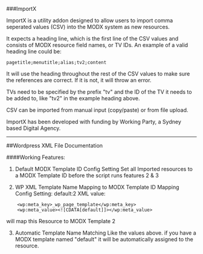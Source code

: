 ###ImportX

ImportX is a utility addon designed to allow users
to import comma seperated values (CSV) into the MODX
system as new resources.

It expects a heading line, which is the first line of
the CSV values and consists of MODX resource field
names, or TV IDs. An example of a valid heading line
could be:

    pagetitle;menutitle;alias;tv2;content

It will use the heading throughout the rest of the CSV
values to make sure the references are correct. If it
is not, it will throw an error.

TVs need to be specified by the prefix "tv" and the ID
of the TV it needs to be added to, like "tv2" in the
example heading above.

CSV can be imported from manual input (copy/paste) or
from file upload.

ImportX has been developed with funding by Working Party,
a Sydney based Digital Agency.

---

##Wordpress XML File Documentation

####Working Features:

1. Default MODX Template ID Config Setting 
    Set all Imported resources to a MODX Template ID before the script runs features 2 & 3

2. WP XML Template Name Mapping to MODX Template ID
    Mapping Config Setting: default:2
    XML value: 
```
    <wp:meta_key>_wp_page_template</wp:meta_key>
    <wp:meta_value><![CDATA[default]]></wp:meta_value>
```

   will map this Resource to MODX Template 2

3. Automatic Template Name Matching
    Like the values above. if you have a MODX template named "default" it will be automatically assigned to the resource.

